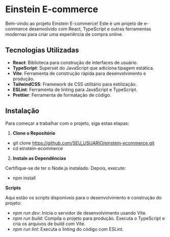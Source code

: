 # Einstein E-commerce

Bem-vindo ao projeto Einstein E-commerce! Este é um projeto de e-commerce desenvolvido com React, TypeScript e outras ferramentas modernas para criar uma experiência de compra online.

## Tecnologias Utilizadas

- **React**: Biblioteca para construção de interfaces de usuário.
- **TypeScript**: Superset do JavaScript que adiciona tipagem estática.
- **Vite**: Ferramenta de construção rápida para desenvolvimento e produção.
- **TailwindCSS**: Framework de CSS utilitário para estilização.
- **ESLint**: Ferramenta de linting para JavaScript e TypeScript.
- **Prettier**: Ferramenta de formatação de código.

## Instalação

Para começar a trabalhar com o projeto, siga estas etapas:

1. **Clone o Repositório**

  - git clone https://github.com/SEU_USUARIO/einstein-ecommerce.git
   - cd einstein-ecommerce

2. **Instale as Dependências**

Certifique-se de ter o Node.js instalado. Depois, execute:

- npm install

**Scripts**


Aqui estão os scripts disponíveis para o desenvolvimento e construção do projeto:

- *npm run dev*: Inicia o servidor de desenvolvimento usando Vite.
- *npm run build*: Compila o projeto para produção. Executa o TypeScript e cria os arquivos de build com Vite.
- *npm run lint*: Executa o linting do código com ESLint.
